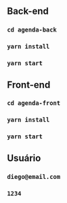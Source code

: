 ## Back-end

### `cd agenda-back`
### `yarn install`
### `yarn start`

## Front-end

### `cd agenda-front`
### `yarn install`
### `yarn start`

## Usuário

### `diego@email.com`
### `1234`
